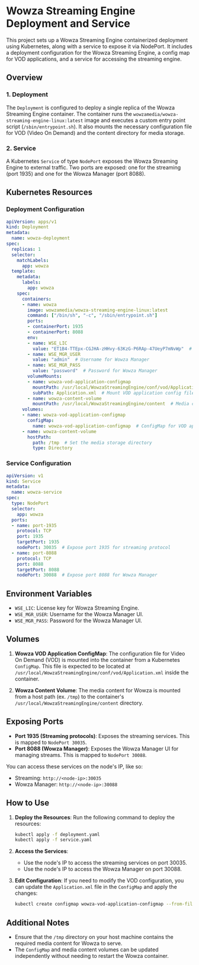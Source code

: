 # Wowza Streaming Engine Deployment and Service

This project sets up a Wowza Streaming Engine containerized deployment using Kubernetes, along with a service to expose it via NodePort. It includes a deployment configuration for the Wowza Streaming Engine, a config map for VOD applications, and a service for accessing the streaming engine.

## Overview

### 1. **Deployment**
The `Deployment` is configured to deploy a single replica of the Wowza Streaming Engine container. The container runs the `wowzamedia/wowza-streaming-engine-linux:latest` image and executes a custom entry point script (`/sbin/entrypoint.sh`). It also mounts the necessary configuration file for VOD (Video On Demand) and the content directory for media storage.

### 2. **Service**
A Kubernetes `Service` of type `NodePort` exposes the Wowza Streaming Engine to external traffic. Two ports are exposed: one for the streaming (port 1935) and one for the Wowza Manager (port 8088).

## Kubernetes Resources

### Deployment Configuration

```yaml
apiVersion: apps/v1
kind: Deployment
metadata:
  name: wowza-deployment
spec:
  replicas: 1
  selector:
    matchLabels:
      app: wowza
  template:
    metadata:
      labels:
        app: wowza
    spec:
      containers:
      - name: wowza
        image: wowzamedia/wowza-streaming-engine-linux:latest
        command: ["/bin/sh", "-c", "/sbin/entrypoint.sh"]
        ports:
        - containerPort: 1935
        - containerPort: 8088
        env:
        - name: WSE_LIC
          value: "ET1B4-TTEpx-CGJHA-zHHvy-63KzG-P6RAp-47UeyP7mNvWp"  # License key
        - name: WSE_MGR_USER
          value: "admin"  # Username for Wowza Manager
        - name: WSE_MGR_PASS
          value: "password"  # Password for Wowza Manager
        volumeMounts:
        - name: wowza-vod-application-configmap
          mountPath: /usr/local/WowzaStreamingEngine/conf/vod/Application.xml
          subPath: Application.xml  # Mount VOD application config file
        - name: wowza-content-volume
          mountPath: /usr/local/WowzaStreamingEngine/content  # Media content path
      volumes:
      - name: wowza-vod-application-configmap
        configMap:
          name: wowza-vod-application-configmap  # ConfigMap for VOD application config
      - name: wowza-content-volume
        hostPath:
          path: /tmp  # Set the media storage directory
          type: Directory
```

### Service Configuration

```yaml
apiVersion: v1
kind: Service
metadata:
  name: wowza-service
spec:
  type: NodePort
  selector:
    app: wowza
  ports:
  - name: port-1935
    protocol: TCP
    port: 1935
    targetPort: 1935
    nodePort: 30035  # Expose port 1935 for streaming protocol
  - name: port-8088
    protocol: TCP
    port: 8088
    targetPort: 8088
    nodePort: 30088  # Expose port 8088 for Wowza Manager
```

## Environment Variables

- `WSE_LIC`: License key for Wowza Streaming Engine.
- `WSE_MGR_USER`: Username for the Wowza Manager UI.
- `WSE_MGR_PASS`: Password for the Wowza Manager UI.

## Volumes

1. **Wowza VOD Application ConfigMap**: The configuration file for Video On Demand (VOD) is mounted into the container from a Kubernetes `ConfigMap`. This file is expected to be located at `/usr/local/WowzaStreamingEngine/conf/vod/Application.xml` inside the container.
   
2. **Wowza Content Volume**: The media content for Wowza is mounted from a host path (ex. `/tmp`) to the container's `/usr/local/WowzaStreamingEngine/content` directory.

## Exposing Ports

- **Port 1935 (Streaming protocols)**: Exposes the streaming services. This is mapped to `NodePort 30035`.
- **Port 8088 (Wowza Manager)**: Exposes the Wowza Manager UI for managing streams. This is mapped to `NodePort 30088`.

You can access these services on the node's IP, like so:

- Streaming: `http://<node-ip>:30035`
- Wowza Manager: `http://<node-ip>:30088`

## How to Use

1. **Deploy the Resources**:
   Run the following command to deploy the resources:

   ```bash
   kubectl apply -f deployment.yaml
   kubectl apply -f service.yaml
   ```

2. **Access the Services**:
   - Use the node's IP to access the streaming services on port 30035.
   - Use the node's IP to access the Wowza Manager on port 30088.

3. **Edit Configuration**:
   If you need to modify the VOD configuration, you can update the `Application.xml` file in the `ConfigMap` and apply the changes:

   ```bash
   kubectl create configmap wowza-vod-application-configmap --from-file=Application.xml -o yaml --dry-run | kubectl apply -f -
   ```

## Additional Notes

- Ensure that the `/tmp` directory on your host machine contains the required media content for Wowza to serve.
- The `ConfigMap` and media content volumes can be updated independently without needing to restart the Wowza container.
